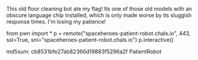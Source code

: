 This old floor cleaning bot ate my flag! Its one of those old models with an obscure language chip installed, which is only made worse by its sluggish response times. I'm losing my patience!

from pwn import *
p = remote("spaceheroes-patient-robot.chals.io", 443, ssl=True, sni="spaceheroes-patient-robot.chals.io")
p.interactive()

md5sum: cb8531bfe27ab82366d19883f5296a2f PatientRobot
